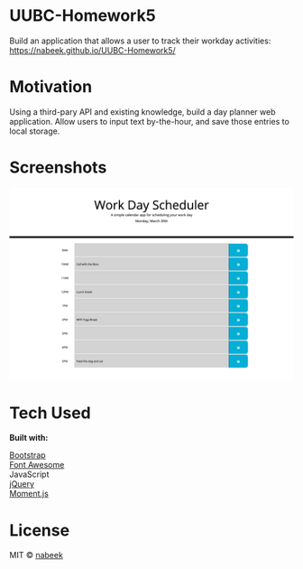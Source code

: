 # UUBC-Homework5

Build an application that allows a user to track their workday activities: https://nabeek.github.io/UUBC-Homework5/

# Motivation

Using a third-pary API and existing knowledge, build a day planner web application. Allow users to input text by-the-hour, and save those entries to local storage.

# Screenshots
![Daily Planner](https://raw.githubusercontent.com/nabeek/UUBC-Homework5/master/assets/planner%20screenshot.png)

# Tech Used

**Built with:**

[Bootstrap](https://getbootstrap.com)\
[Font Awesome](https://fontawesome.com)\
JavaScript\
[jQuery](https://jquery.com)\
[Moment.js](https://momentjs.com)

# License

MIT © [nabeek](https://github.com/nabeek)
